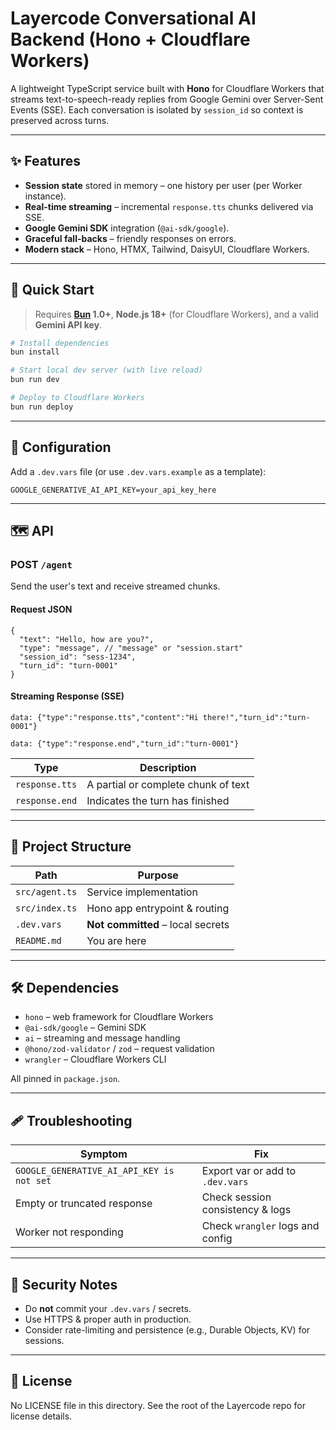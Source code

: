 # Layercode Conversational AI Backend (Hono + Cloudflare Workers)

A lightweight TypeScript service built with **Hono** for Cloudflare Workers that streams text-to-speech-ready replies from Google Gemini over Server-Sent Events (SSE). Each conversation is isolated by `session_id` so context is preserved across turns.

---

## ✨ Features

- **Session state** stored in memory – one history per user (per Worker instance).
- **Real-time streaming** – incremental `response.tts` chunks delivered via SSE.
- **Google Gemini SDK** integration (`@ai-sdk/google`).
- **Graceful fall-backs** – friendly responses on errors.
- **Modern stack** – Hono, HTMX, Tailwind, DaisyUI, Cloudflare Workers.

---

## 🚀 Quick Start

> Requires **[Bun](https://bun.sh) 1.0+**, **Node.js 18+** (for Cloudflare Workers), and a valid **Gemini API key**.

```bash
# Install dependencies
bun install

# Start local dev server (with live reload)
bun run dev

# Deploy to Cloudflare Workers
bun run deploy
```

---

## 🔧 Configuration

Add a `.dev.vars` file (or use `.dev.vars.example` as a template):

```env
GOOGLE_GENERATIVE_AI_API_KEY=your_api_key_here
```

---

## 🗺️ API

### POST `/agent`

Send the user's text and receive streamed chunks.

#### Request JSON

```jsonc
{
  "text": "Hello, how are you?",
  "type": "message", // "message" or "session.start"
  "session_id": "sess-1234",
  "turn_id": "turn-0001"
}
```

#### Streaming Response (SSE)

```
data: {"type":"response.tts","content":"Hi there!","turn_id":"turn-0001"}

data: {"type":"response.end","turn_id":"turn-0001"}
```

| Type           | Description                         |
| -------------- | ----------------------------------- |
| `response.tts` | A partial or complete chunk of text |
| `response.end` | Indicates the turn has finished     |

---

## 🧩 Project Structure

| Path           | Purpose                           |
| -------------- | --------------------------------- |
| `src/agent.ts` | Service implementation            |
| `src/index.ts` | Hono app entrypoint & routing     |
| `.dev.vars`    | **Not committed** – local secrets |
| `README.md`    | You are here                      |

---

## 🛠️ Dependencies

- `hono` – web framework for Cloudflare Workers
- `@ai-sdk/google` – Gemini SDK
- `ai` – streaming and message handling
- `@hono/zod-validator` / `zod` – request validation
- `wrangler` – Cloudflare Workers CLI

All pinned in `package.json`.

---

## 🩹 Troubleshooting

| Symptom                                   | Fix                              |
| ----------------------------------------- | -------------------------------- |
| `GOOGLE_GENERATIVE_AI_API_KEY is not set` | Export var or add to `.dev.vars` |
| Empty or truncated response               | Check session consistency & logs |
| Worker not responding                     | Check `wrangler` logs and config |

---

## 🔐 Security Notes

- Do **not** commit your `.dev.vars` / secrets.
- Use HTTPS & proper auth in production.
- Consider rate-limiting and persistence (e.g., Durable Objects, KV) for sessions.

---

## 📝 License

No LICENSE file in this directory. See the root of the Layercode repo for license details.
